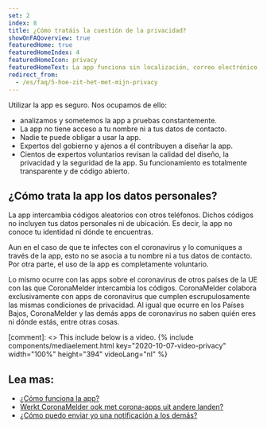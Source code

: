 ```yaml
---
set: 2
index: 8
title: ¿Cómo tratáis la cuestión de la privacidad?
showOnFAQoverview: true
featuredHome: true
featuredHomeIndex: 4
featuredHomeIcon: privacy
featuredHomeText: La app funciona sin localización, correo electrónico, número de teléfono u otros datos de contacto.
redirect_from: 
  - /es/faq/5-hoe-zit-het-met-mijn-privacy
---
```

Utilizar la app es seguro. Nos ocupamos de ello:

- analizamos y sometemos la app a pruebas constantemente.
- La app no tiene acceso a tu nombre ni a tus datos de contacto.
- Nadie te puede obligar a usar la app.
- Expertos del gobierno y ajenos a él contribuyen a diseñar la app.
- Cientos de expertos voluntarios revisan la calidad del diseño, la privacidad y la seguridad de la app. Su funcionamiento es totalmente transparente y de código abierto.

## ¿Cómo trata la app los datos personales?

La app intercambia códigos aleatorios con otros teléfonos. Dichos códigos no incluyen tus datos personales ni de ubicación. Es decir, la app no conoce tu identidad ni dónde te encuentras.

Aun en el caso de que te infectes con el coronavirus y lo comuniques a través de la app, esto no se asocia a tu nombre ni a tus datos de contacto. Por otra parte, el uso de la app es completamente voluntario.

Lo mismo ocurre con las apps sobre el coronavirus de otros países de la UE con las que CoronaMelder intercambia los códigos. CoronaMelder colabora exclusivamente con apps de coronavirus que cumplen escrupulosamente las mismas condiciones de privacidad. Al igual que ocurre en los Países Bajos, CoronaMelder y las demás apps de coronavirus no saben quién eres ni dónde estás, entre otras cosas.

[comment]: <> This include below is a video.
{% include components/mediaelement.html key="2020-10-07-video-privacy" width="100%" height="394" videoLang="nl" %}

## Lea mas:
 
- [¿Cómo funciona la app?](/{{page.lang}}/faq/1-2-hoe-werkt-de-app)
- [Werkt CoronaMelder ook met corona-apps uit andere landen?](/{{page.lang}}/faq/13-gebruik-app-uit-ander-land)
- [¿Cómo puedo enviar yo una notificación a los demás?](/{{page.lang}}/faq/1-4-hoe-stuur-ik-een-melding)
